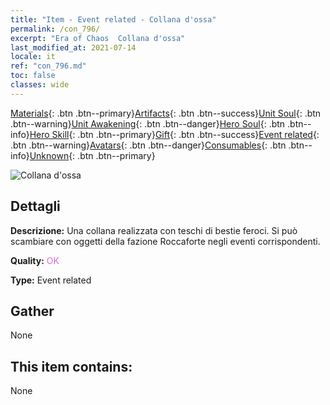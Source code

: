 ```yaml
---
title: "Item - Event related - Collana d'ossa"
permalink: /con_796/
excerpt: "Era of Chaos  Collana d'ossa"
last_modified_at: 2021-07-14
locale: it
ref: "con_796.md"
toc: false
classes: wide
---
```

 [Materials](/ItemsIT/){: .btn .btn--primary}[Artifacts](/ItemsIT/Artifacts/){: .btn .btn--success}[Unit Soul](/ItemsIT/UnitSoul/){: .btn .btn--warning}[Unit Awakening](/ItemsIT/UnitAwakening/){: .btn .btn--danger}[Hero Soul](/ItemsIT/HeroSoul/){: .btn .btn--info}[Hero Skill](/ItemsIT/HeroSkill/){: .btn .btn--primary}[Gift](/ItemsIT/Gift/){: .btn .btn--success}[Event related](/ItemsIT/Events/){: .btn .btn--warning}[Avatars](/ItemsIT/Avatars/){: .btn .btn--danger}[Consumables](/ItemsIT/Consumables/){: .btn .btn--info}[Unknown](/ItemsIT/Unknown/){: .btn .btn--primary}

 ![Collana d'ossa](/images/t/i_3054.png)

## Dettagli
 **Descrizione:** Una collana realizzata con teschi di bestie feroci. Si può scambiare con oggetti della fazione Roccaforte negli eventi corrispondenti.

 **Quality:** <span style="color: #DA70D6">OK</span>

 **Type:** Event related

## Gather

  None

## This item contains:

  None

